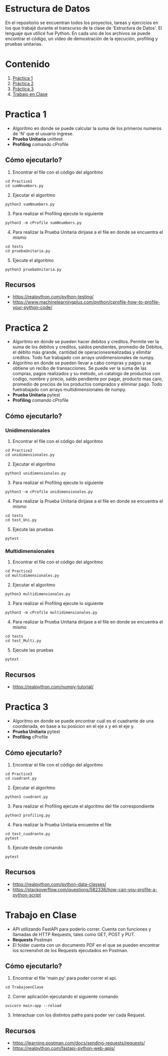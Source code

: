 # Estructura de Datos
En el repositorio se encuentran todos los proyectos, tareas y ejercicios en los que trabajé durante el transcurso de la clase de 'Estructura de Datos'. El lenguaje que utilicé fue Python.
En cada uno de los archivos se puede encontrar el código, un video de demostración de la ejecución, profiling y pruebas unitarias.

# Contenido
1. [Práctica 1](#Practica-1)
2. [Práctica 2](#Practica-2)
3. [Práctica 3](#Practica-3)
4. [Trabajo en Clase](#Trabajo-en-Clase)

# Practica 1
- Algoritmo en donde se puede calcular la suma de los primeros numeros de 'N' que el usuario ingrese.
- **Prueba Unitaria** unittest
- **Profiling** comando cProfile

## Cómo ejecutarlo?
1. Encontrar el file con el código del algoritmo
```
cd Practice1
cd sumNnumbers.py
```

2. Ejecutar el algoritmo
```
python3 sumNnumbers.py
```

3. Para realizar el Profiling ejecute lo siguiente
```
python3 -m cProfile sumNnumbers.py
```

4. Para realizar la Prueba Unitaria dirijase a el file en donde se encuentra el mismo
```
cd tests
cd pruebaUnitaria.py
```

5. Ejecute el algoritmo
```
python3 pruebaUnitaria.py
```

## Recursos
- https://realpython.com/python-testing/ 
- https://www.machinelearningplus.com/python/cprofile-how-to-profile-your-python-code/ 


# Practica 2
- Algoritmo en donde se pueden hacer debitos y creditos. Permite ver la suma de los debitos y creditos, saldos pendientes, promedio de Débitos, el débito más grande, cantidad de operacionesrealizadas y elimitar créditos. Todo fue trabajado con arrays unidimensionales de numpy.
- Algoritmo en donde se pueden llevar a cabo compras y pagos y se obtiene un recibo de transacciones. Se puede ver la suma de las compras, pagos realizados y su metodo, un catalogo de productos con codigo, nombre y precio, saldo pendiente por pagar, producto mas caro, promedio de precios de los productos comprados y eliminar pago. Todo fuetrabajado con arrays multidimensionales de numpy.
- **Prueba Unitaria** pytest
- **Profiling** comando cProfile

## Cómo ejecutarlo?
### Unidimensionales
1. Encontrar el file con el código del algoritmo
```
cd Practice2
cd unidimensionales.py
```

2. Ejecutar el algoritmo
```
python3 unidimensionales.py
```

3. Para realizar el Profiling ejecute lo siguiente
```
python3 -m cProfile unidimensionales.py
```

4. Para realizar la Prueba Unitaria dirijase a el file en donde se encuentra el mismo
```
cd tests
cd test_Uni.py
```

5. Ejecute las pruebas
```
pytest
```
### Multidimensionales
1. Encontrar el file con el código del algoritmo
```
cd Practice2
cd multidimensionales.py
```

2. Ejecutar el algoritmo
```
python3 multidimensionales.py
```

3. Para realizar el Profiling ejecute lo siguiente
```
python3 -m cProfile multidimensionales.py
```

4. Para realizar la Prueba Unitaria dirijase a el file en donde se encuentra el mismo
```
cd tests
cd test_Multi.py
```

5. Ejecute las pruebas
```
pytest
```

## Recursos
- https://realpython.com/numpy-tutorial/

# Practica 3
- Algoritmo en donde se puede encontrar cuál es el cuadrante de una coordenada, en base a su posicion en el eje x y en el eje y.
- **Prueba Unitaria** pytest
- **Profiling** cProfile

## Cómo ejecutarlo?
1. Encontrar el file con el código del algoritmo
```
cd Practice3
cd cuadrant.py
```

2. Ejecutar el algoritmo
```
python3 cuadrant.py
```

3. Para realizar el Profiling ejecute el algoritmo del file correspondiente
```
python3 profiling.py
```

4. Para realizar la Prueba Unitaria encuentre el file
```
cd test_cuadrante.py
pytest
```

5. Ejecute desde comando
```
pytest
```

## Recursos
- https://realpython.com/python-data-classes/
- https://stackoverflow.com/questions/582336/how-can-you-profile-a-python-script

# Trabajo en Clase
- API utilizando FastAPI para poderlo correr. Cuenta con funciones y llamadas de HTTP Requests, tales como GET, POST y PUT.
- **Requests** Postman
- El folder cuenta con un documento PDF en el que se pueden encontrar los screenshot de los Requests ejecutados en Postman.

## Cómo ejecutarlo?
1. Encontrar el file 'main.py' para poder correr el api.
```
cd TrabajoenClase
```

2. Correr aplicación ejecutando el siguiente comando
```
uvicorn main:app --reload
```

3. Interactuar con los distintos paths para poder ver cada Request.

## Recursos
- https://learning.postman.com/docs/sending-requests/requests/
- https://realpython.com/fastapi-python-web-apis/
